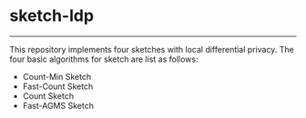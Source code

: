 # sketch-ldp
-----------------------

This repository implements four sketches with local differential privacy.
The four basic algorithms for sketch are list as follows:
* Count-Min Sketch
* Fast-Count Sketch
* Count Sketch
* Fast-AGMS Sketch